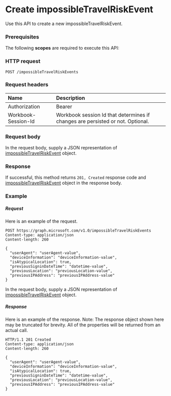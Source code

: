 # Create impossibleTravelRiskEvent

Use this API to create a new impossibleTravelRiskEvent.
### Prerequisites
The following **scopes** are required to execute this API: 
### HTTP request
<!-- { "blockType": "ignored" } -->
```http
POST /impossibleTravelRiskEvents

```
### Request headers
| Name       | Description|
|:---------------|:----------|
| Authorization  | Bearer <code>|
| Workbook-Session-Id  | Workbook session Id that determines if changes are persisted or not. Optional.|

### Request body
In the request body, supply a JSON representation of [impossibleTravelRiskEvent](../resources/impossibletravelriskevent.md) object.


### Response
If successful, this method returns `201, Created` response code and [impossibleTravelRiskEvent](../resources/impossibletravelriskevent.md) object in the response body.

### Example
##### Request
Here is an example of the request.
<!-- {
  "blockType": "request",
  "name": "create_impossibletravelriskevent_from_impossibletravelriskevents"
}-->
```http
POST https://graph.microsoft.com/v1.0/impossibleTravelRiskEvents
Content-type: application/json
Content-length: 260

{
  "userAgent": "userAgent-value",
  "deviceInformation": "deviceInformation-value",
  "isAtypicalLocation": true,
  "previousSigninDateTime": "datetime-value",
  "previousLocation": "previousLocation-value",
  "previousIPAddress": "previousIPAddress-value"
}
```
In the request body, supply a JSON representation of [impossibleTravelRiskEvent](../resources/impossibletravelriskevent.md) object.
##### Response
Here is an example of the response. Note: The response object shown here may be truncated for brevity. All of the properties will be returned from an actual call.
<!-- {
  "blockType": "response",
  "truncated": true,
  "@odata.type": "microsoft.graph.impossibleTravelRiskEvent"
} -->
```http
HTTP/1.1 201 Created
Content-type: application/json
Content-length: 260

{
  "userAgent": "userAgent-value",
  "deviceInformation": "deviceInformation-value",
  "isAtypicalLocation": true,
  "previousSigninDateTime": "datetime-value",
  "previousLocation": "previousLocation-value",
  "previousIPAddress": "previousIPAddress-value"
}
```

<!-- uuid: 8fcb5dbc-d5aa-4681-8e31-b001d5168d79
2015-10-25 14:57:30 UTC -->
<!-- {
  "type": "#page.annotation",
  "description": "Create impossibleTravelRiskEvent",
  "keywords": "",
  "section": "documentation",
  "tocPath": ""
}-->